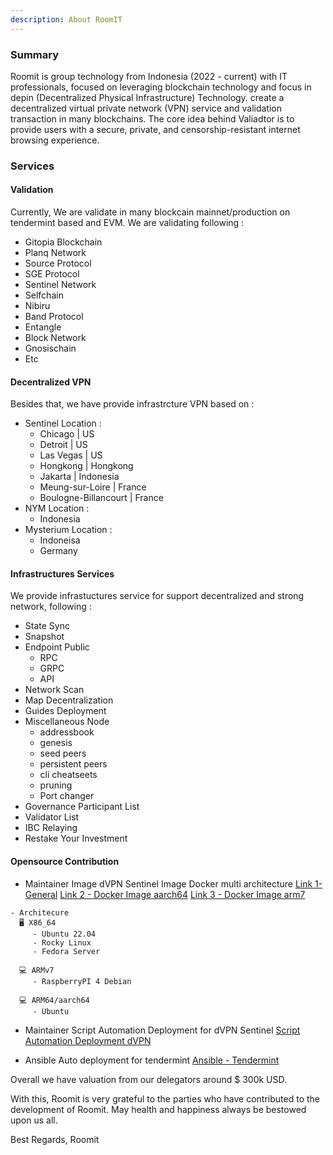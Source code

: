 ```yaml
---
description: About RoomIT
---
```


### Summary

Roomit is group technology from Indonesia (2022 - current) with IT professionals, focused on leveraging blockchain technology and focus in depin (Decentralized Physical Infrastructure) Technology. create a decentralized virtual private network (VPN) service and validation transaction in many blockchains. The core idea behind Valiadtor is to provide users with a secure, private, and censorship-resistant internet browsing experience.


### Services

#### Validation
Currently, We are validate in many blockcain mainnet/production on tendermint based and EVM. We are validating following :
- Gitopia Blockchain
- Planq Network
- Source Protocol
- SGE Protocol
- Sentinel Network
- Selfchain 
- Nibiru
- Band Protocol
- Entangle
- Block Network
- Gnosischain
- Etc

#### Decentralized VPN
Besides that, we have provide infrastrcture VPN based on : 
- Sentinel
  Location :
     - Chicago | US
     - Detroit | US 
     - Las Vegas | US
     - Hongkong | Hongkong
     - Jakarta | Indonesia
     - Meung-sur-Loire | France
     - Boulogne-Billancourt | France
- NYM 
  Location :
     - Indonesia
- Mysterium
  Location :
     - Indoneisa
     - Germany

#### Infrastructures Services
We provide infrastuctures service for support decentralized and strong network, following :
- State Sync
- Snapshot
- Endpoint Public 
  - RPC
  - GRPC
  - API
- Network Scan
- Map Decentralization
- Guides Deployment
- Miscellaneous Node
  - addressbook
  - genesis
  - seed peers
  - persistent peers
  - cli cheatseets
  - pruning
  - Port changer
- Governance Participant List
- Validator List
- IBC Relaying
- Restake Your Investment

#### Opensource Contribution
- Maintainer Image dVPN Sentinel Image Docker multi architecture
[Link 1- General](https://docs.roomit.xyz/mainnet/sentinel-network/sentinel-dvpn/docker-image-arm-dvpn)
[Link 2 - Docker Image aarch64](https://hub.docker.com/r/wajatmaka/sentinel-aarch64-alpine)
[Link 3 - Docker Image arm7](https://hub.docker.com/r/wajatmaka/sentinel-arm7-debian)
```
- Architecure 
  🖥️ X86_64
     - Ubuntu 22.04
     - Rocky Linux
     - Fedora Server

  💻 ARMv7 
     - RaspberryPI 4 Debian
     
  💻 ARM64/aarch64 
     - Ubuntu
```

- Maintainer Script Automation Deployment for dVPN Sentinel
[Script Automation Deployment dVPN](https://gitopia.com/roomit-xyz/sentinel-node)

- Ansible Auto deployment for tendermint
[Ansible - Tendermint](https://gitopia.com/roomit-xyz/roomit-automation)

Overall we have valuation from our delegators around $ 300k USD.


With this, Roomit is very grateful to the parties who have contributed to the development of Roomit. May health and happiness always be bestowed upon us all.

Best Regards,
Roomit








